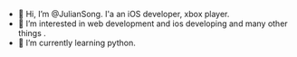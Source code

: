 - 👋 Hi, I’m @JulianSong. I'a an iOS developer, xbox player.
- 👀 I’m interested in web development and ios developing and many other things .
- 🌱 I’m currently learning python.

<!---
JulianSong/JulianSong is a ✨ special ✨ repository because its `README.md` (this file) appears on your GitHub profile.
You can click the Preview link to take a look at your changes.
--->

